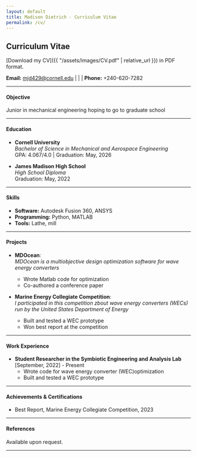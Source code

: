 ```yaml
---
layout: default
title: Madison Dietrich - Curriculum Vitae
permalink: /cv/
---
```

## Curriculum Vitae

[Download my CV]({{ "/assets/images/CV.pdf" | relative_url }}) in PDF format.


**Email:** [mjd429@cornell.edu](mailto:netID@cornell.edu) | | | **Phone:** +240-620-7282

---

#### Objective
Junior in mechanical engineering hoping to go to graduate school

---

#### Education
- **Cornell University**  
  *Bachelor of Science in Mechanical and Aerospace Engineering*  
  GPA: 4.067/4.0 | Graduation: May, 2026

- **James Madison High School**  
  *High School Diploma*  
  Graduation: May, 2022

---

#### Skills
- **Software:** Autodesk Fusion 360, ANSYS  
- **Programming:** Python, MATLAB  
- **Tools:** Lathe, mill

---

#### Projects
- **MDOcean**:  
  *MDOcean is a multiobjective design optimization software for wave energy converters*
  - Wrote Matlab code for optimization
  - Co-authored a conference paper

- **Marine Energy Collegiate Competition**:  
  *I participated in this competition zbout wave energy converters (WECs) run by the United States Department of Energy*  
  - Built and tested a WEC prototype
  - Won best report at the competition

---

#### Work Experience
- **Student Researcher in the Symbiotic Engineering and Analysis Lab**  
  [September, 2022] - Present  
  - Wrote code for wave energy converter (WEC)optimization  
  - Built and tested a WEC prototype

---

#### Achievements & Certifications
- Best Report, Marine Energy Collegiate Competition, 2023 

---

#### References
Available upon request.

---
